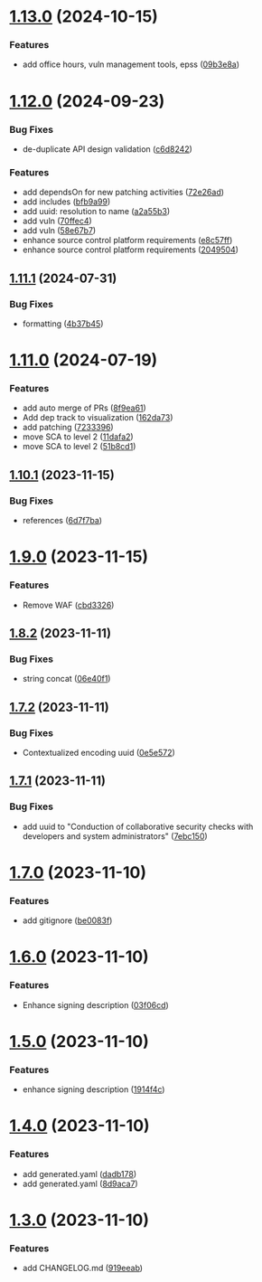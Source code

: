 # [1.13.0](https://github.com/devsecopsmaturitymodel/DevSecOps-MaturityModel-data/compare/v1.12.0...v1.13.0) (2024-10-15)


### Features

* add office hours, vuln management tools, epss ([09b3e8a](https://github.com/devsecopsmaturitymodel/DevSecOps-MaturityModel-data/commit/09b3e8a69936aec7b10dbdb293cbe41fc864edfe))

# [1.12.0](https://github.com/devsecopsmaturitymodel/DevSecOps-MaturityModel-data/compare/v1.11.1...v1.12.0) (2024-09-23)


### Bug Fixes

* de-duplicate API design validation ([c6d8242](https://github.com/devsecopsmaturitymodel/DevSecOps-MaturityModel-data/commit/c6d82427ddc272f27afc5d7eee36d91e96face14))


### Features

* add dependsOn for new patching activities ([72e26ad](https://github.com/devsecopsmaturitymodel/DevSecOps-MaturityModel-data/commit/72e26ad825e4a8458e39e5e93814ebf3bcb9aa71))
* add includes ([bfb9a99](https://github.com/devsecopsmaturitymodel/DevSecOps-MaturityModel-data/commit/bfb9a993e85cd6c88f79ca314c3cf34e03c1d7be))
* add uuid: resolution to name ([a2a55b3](https://github.com/devsecopsmaturitymodel/DevSecOps-MaturityModel-data/commit/a2a55b363e2c50ef7af9eaca814ef9137f61835d))
* add vuln ([70ffec4](https://github.com/devsecopsmaturitymodel/DevSecOps-MaturityModel-data/commit/70ffec4ddb3ddb2112190b5ca30f97e80eef2d64))
* add vuln ([58e67b7](https://github.com/devsecopsmaturitymodel/DevSecOps-MaturityModel-data/commit/58e67b76c7f4457aac333900bf2430e487a72f2d))
* enhance source control platform requirements ([e8c57ff](https://github.com/devsecopsmaturitymodel/DevSecOps-MaturityModel-data/commit/e8c57ffb898839c26927d0fc827623935e48c82a))
* enhance source control platform requirements ([2049504](https://github.com/devsecopsmaturitymodel/DevSecOps-MaturityModel-data/commit/2049504bfab5d284ecba144814260cad10864e60))

## [1.11.1](https://github.com/devsecopsmaturitymodel/DevSecOps-MaturityModel-data/compare/v1.11.0...v1.11.1) (2024-07-31)


### Bug Fixes

* formatting ([4b37b45](https://github.com/devsecopsmaturitymodel/DevSecOps-MaturityModel-data/commit/4b37b45c9a5f40c2f739f0e8509b7d07fe736224))

# [1.11.0](https://github.com/devsecopsmaturitymodel/DevSecOps-MaturityModel-data/compare/v1.10.1...v1.11.0) (2024-07-19)


### Features

* add auto merge of PRs ([8f9ea61](https://github.com/devsecopsmaturitymodel/DevSecOps-MaturityModel-data/commit/8f9ea61b80c2dab6aea733e35da0ad665618ff44))
* Add dep track to visualization ([162da73](https://github.com/devsecopsmaturitymodel/DevSecOps-MaturityModel-data/commit/162da7338f4e1ad690637122516fd1873147a9e0))
* add patching ([7233396](https://github.com/devsecopsmaturitymodel/DevSecOps-MaturityModel-data/commit/7233396cfc8e8a72cc75f53bbe9067101178fdd2))
* move SCA to level 2 ([11dafa2](https://github.com/devsecopsmaturitymodel/DevSecOps-MaturityModel-data/commit/11dafa271acff38c9c8ae2cca7c3a72022e9df7a))
* move SCA to level 2 ([51b8cd1](https://github.com/devsecopsmaturitymodel/DevSecOps-MaturityModel-data/commit/51b8cd13daec712acee77ec3710557da95453dda))

## [1.10.1](https://github.com/devsecopsmaturitymodel/DevSecOps-MaturityModel-data/compare/v1.10.0...v1.10.1) (2023-11-15)


### Bug Fixes

* references ([6d7f7ba](https://github.com/devsecopsmaturitymodel/DevSecOps-MaturityModel-data/commit/6d7f7ba57413a0b484e83b07bcd54b07d66c10d0))

# [1.9.0](https://github.com/devsecopsmaturitymodel/DevSecOps-MaturityModel-data/compare/v1.8.2...v1.9.0) (2023-11-15)


### Features

* Remove WAF ([cbd3326](https://github.com/devsecopsmaturitymodel/DevSecOps-MaturityModel-data/commit/cbd3326fa4d1c783e953669f5ddcdfead618f38f))

## [1.8.2](https://github.com/devsecopsmaturitymodel/DevSecOps-MaturityModel-data/compare/v1.8.1...v1.8.2) (2023-11-11)


### Bug Fixes

* string concat ([06e40f1](https://github.com/devsecopsmaturitymodel/DevSecOps-MaturityModel-data/commit/06e40f1a5357c4bcb66c1d5976923a1d9b5afc82))

## [1.7.2](https://github.com/devsecopsmaturitymodel/DevSecOps-MaturityModel-data/compare/v1.7.1...v1.7.2) (2023-11-11)


### Bug Fixes

* Contextualized encoding uuid ([0e5e572](https://github.com/devsecopsmaturitymodel/DevSecOps-MaturityModel-data/commit/0e5e572fc2365d8c4574f3262bf09d6659b4b46d))

## [1.7.1](https://github.com/devsecopsmaturitymodel/DevSecOps-MaturityModel-data/compare/v1.7.0...v1.7.1) (2023-11-11)


### Bug Fixes

* add uuid to "Conduction of collaborative security checks with developers and system administrators" ([7ebc150](https://github.com/devsecopsmaturitymodel/DevSecOps-MaturityModel-data/commit/7ebc150cb3fa9df2ac49e5b20a608ecdc2a2b98c))

# [1.7.0](https://github.com/devsecopsmaturitymodel/DevSecOps-MaturityModel-data/compare/v1.6.0...v1.7.0) (2023-11-10)


### Features

* add gitignore ([be0083f](https://github.com/devsecopsmaturitymodel/DevSecOps-MaturityModel-data/commit/be0083f406b8f161a2f7e810f38205d7b8423c04))

# [1.6.0](https://github.com/devsecopsmaturitymodel/DevSecOps-MaturityModel-data/compare/v1.5.0...v1.6.0) (2023-11-10)


### Features

* Enhance signing description ([03f06cd](https://github.com/devsecopsmaturitymodel/DevSecOps-MaturityModel-data/commit/03f06cd3f644f3603c52fbf7b34fefbf77825726))

# [1.5.0](https://github.com/devsecopsmaturitymodel/DevSecOps-MaturityModel-data/compare/v1.4.0...v1.5.0) (2023-11-10)


### Features

* enhance signing description ([1914f4c](https://github.com/devsecopsmaturitymodel/DevSecOps-MaturityModel-data/commit/1914f4c831ea98c87dbb396fc91bbaf479de58e7))

# [1.4.0](https://github.com/devsecopsmaturitymodel/DevSecOps-MaturityModel-data/compare/v1.3.0...v1.4.0) (2023-11-10)


### Features

* add generated.yaml ([dadb178](https://github.com/devsecopsmaturitymodel/DevSecOps-MaturityModel-data/commit/dadb1783e7de9e8496dfbb9586e0eb71d997daa7))
* add generated.yaml ([8d9aca7](https://github.com/devsecopsmaturitymodel/DevSecOps-MaturityModel-data/commit/8d9aca75935da33c4205b342f84cfb8eeeaadc57))

# [1.3.0](https://github.com/devsecopsmaturitymodel/DevSecOps-MaturityModel-data/compare/v1.2.0...v1.3.0) (2023-11-10)


### Features

* add CHANGELOG.md ([919eeab](https://github.com/devsecopsmaturitymodel/DevSecOps-MaturityModel-data/commit/919eeab72be37445c4f7e69a2e37f4761c0ba983))
